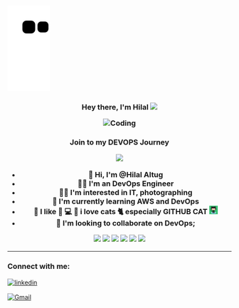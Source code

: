 ![snake svg](https://github.com/HRNGR/HRNGR/blob/output/github-contribution-grid-snake.svg)
<h3 align="center">Hey there, I'm Hilal  <img src="https://media.giphy.com/media/hvRJCLFzcasrR4ia7z/giphy.gif" width="28">
<p> <img alt="Coding" width="360" height="200" src="https://upload.wikimedia.org/wikipedia/commons/e/ec/World_Map_Blank.svg" >
<h3 align="center">Join to my DEVOPS Journey

<a href="#"><img width="50%" height="auto" src="![image](https://user-images.githubusercontent.com/96360040/158347720-eccfe991-1374-49d0-a3b7-3047b362fe7c.png)" height="75px"/></a>

- 👋 Hi, I'm @Hilal Altug
- 👨‍🎓 I'm an DevOps Engineer
- 👨‍🏫 I'm interested in IT, photographing
- 👀 I'm currently learning AWS and DevOps 
- 🥇 I like 🎹  💻  📸  i love cats 🐈 especially GITHUB CAT <img src="https://raw.githubusercontent.com/Potential17/Potential17/master/github-logo-octocat-.gif" width="4%"> 
- 💞️ I'm looking to collaborate on DevOps;
<p> <img src="https://logos-world.net/wp-content/uploads/2021/08/Amazon-Web-Services-AWS-Emblem.png" width="10%"> <img src="https://seeklogo.com/images/D/docker-logo-6D6F987702-seeklogo.com.png" width="10%"> <img src="https://www.stratoscale.com/wp-content/uploads/2019/04/Kubernetes-logo.png" width="10%"> <img src="https://www.vectorlogo.zone/logos/jenkins/jenkins-ar21.svg" width="10%"> <img src="https://marka-logo.com/wp-content/uploads/2020/09/Linux-Logo.png" width="10%"> <img src="https://www.singlestoneconsulting.com/wp-content/uploads/2021/02/terraform-icon.png" width="10%">
  
---------------
 <h3 align="left">Connect with me:</h3>
<p align="left">

  [<img align="center" src="https://upload.wikimedia.org/wikipedia/commons/thumb/c/ca/LinkedIn_logo_initials.png/600px-LinkedIn_logo_initials.png" color="white" alt="linkedin" height="30" width="40" />](https://www.linkedin.com/in/hilalaltug/)

 [<img align="center" src="https://upload.wikimedia.org/wikipedia/commons/thumb/7/7e/Gmail_icon_%282020%29.svg/512px-Gmail_icon_%282020%29.svg.png?20201210105308" background-color="white" alt="Gmail" height="30" width="40" />](mailto:haltug44@gmail.com)


 <!---
hilalaltug/hilalaltug is a ✨ special ✨ repository because its `README.md` (this file) appears on your GitHub profile.
You can click the Preview link to take a look at your changes.
--->












